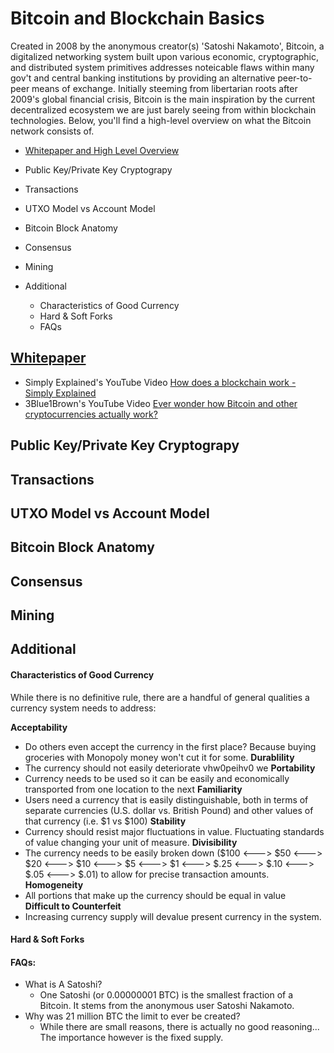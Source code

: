 # Bitcoin and Blockchain Basics
Created in 2008 by the anonymous creator(s) 'Satoshi Nakamoto', Bitcoin, a digitalized networking system built upon various economic, cryptographic, and distributed system primitives addresses noteicable flaws within many gov't and central banking institutions by providing an alternative peer-to-peer means of exchange. Initially steeming from libertarian roots after 2009's global financial crisis, Bitcoin is the main inspiration by the current decentralized ecosystem we are just barely seeing from within blockchain technologies. Below, you'll find a high-level overview on what the Bitcoin network consists of.

* [Whitepaper and High Level Overview](#whitepaper)

* Public Key/Private Key Cryptograpy

* Transactions

* UTXO Model vs Account Model

* Bitcoin Block Anatomy

* Consensus

* Mining

* Additional 
  * Characteristics of Good Currency
  * Hard & Soft Forks
  * FAQs


## [Whitepaper](https://bitcoin.org/bitcoin.pdf)
  * Simply Explained's YouTube Video [How does a blockchain work - Simply Explained](https://www.youtube.com/watch?v=SSo_EIwHSd4) 
  * 3Blue1Brown's YouTube Video [Ever wonder how Bitcoin and other cryptocurrencies actually work?](https://www.youtube.com/watch?v=bBC-nXj3Ng4)

## Public Key/Private Key Cryptograpy

## Transactions

## UTXO Model vs Account Model

## Bitcoin Block Anatomy

## Consensus

## Mining


## Additional
#### Characteristics of Good Currency
While there is no definitive rule, there are a handful of general qualities a currency system needs to address:

**Acceptability**
  + Do others even accept the currency in the first place? Because buying groceries with Monopoly money won't cut it for some.
**Durablility**
  + The currency should not easily deteriorate vhw0peihv0 we
**Portability**
  + Currency needs to be used so it can be easily and economically transported from one location to the next
**Familiarity**
  + Users need a currency that is easily distinguishable, both in terms of separate currencies (U.S. dollar vs. British Pound) and other values of that currency (i.e. $1 vs $100)
**Stability**
  + Currency should resist major fluctuations in value. Fluctuating standards of value changing your unit of measure.
**Divisibility**
  + The currency needs to be easily broken down ($100 <---> $50 <---> $20 <---> $10 <---> $5 <---> $1 <---> $.25 <---> $.10 <---> $.05 <---> $.01) to allow for precise transaction amounts.
**Homogeneity**
  + All portions that make up the currency should be equal in value  
**Difficult to Counterfeit**
  + Increasing currency supply will devalue present currency in the system.

#### Hard & Soft Forks

#### FAQs:
 * What is A Satoshi? 
   * One Satoshi (or 0.00000001 BTC) is the smallest fraction of a Bitcoin. It stems from the anonymous user Satoshi Nakamoto.
 * Why was 21 million BTC the limit to ever be created? 
   * While there are small reasons, there is actually no good reasoning... The importance however is the fixed supply.
 
